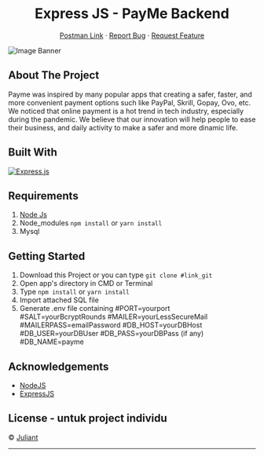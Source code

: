 <h1 align='center'>Express JS - PayMe Backend</h1>
  <p align="center">
    <a href="https://www.getpostman.com/collections/172018733789eb296ba1">Postman Link</a>
    ·
    <a href="mailto:iqbaljuliant@outlook.ie">Report Bug</a>
    ·
    <a href="mailto:iqbaljuliant@outlook.ie">Request Feature</a>  
  </p>

![Image Banner](https://trello-attachments.s3.amazonaws.com/60b899cdff87587ce7252ae0/808x538/fcccf59d955cef31bfdc41c7b6bd909e/Screen_Shot_2021-06-03_at_17.35.09.png)

## About The Project

Payme was inspired by many popular apps that creating a safer, faster, and more convenient
payment options such like PayPal, Skrill, Gopay, Ovo, etc. We noticed that online payment
is a hot trend in tech industry, especially during the pandemic. We believe that our innovation
will help people to ease their business, and daily activity to make a safer and more dinamic life.

## Built With

[![Express.js](https://img.shields.io/badge/Ex-Express-brightgreen)](https://expressjs.com/)

## Requirements

1. <a href="https://nodejs.org/en/download/">Node Js</a>
2. Node_modules `npm install` or `yarn install`
3. Mysql

## Getting Started

1. Download this Project or you can type `git clone #link_git`
2. Open app's directory in CMD or Terminal
3. Type `npm install` or `yarn install`
4. Import attached SQL file
5. Generate .env file containing
    #PORT=yourport
    #SALT=yourBcryptRounds
    #MAILER=yourLessSecureMail
    #MAILERPASS=emailPassword
    #DB_HOST=yourDBHost
    #DB_USER=yourDBUser
    #DB_PASS=yourDBPass (if any)
    #DB_NAME=payme

## Acknowledgements

- [NodeJS](https://nodejs.org/en/)
- [ExpressJS](https://expressjs.com/)

## License - untuk project individu

© [Juliant](https://github.com/iJuliant/)

---